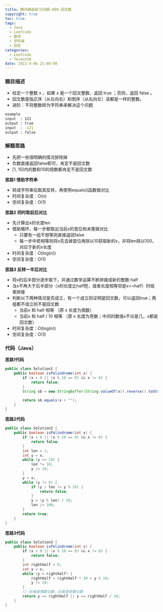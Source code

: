 ```yaml
---
title: 腾讯精选练习50题-009.回文数
copyright: true
toc: true
tags:
  - Java
  - LeetCode
  - 数学
  - 字符串
  - 回文
categories:
  - LeetCode
  - Tecent50
date: 2022-4-06 21:00:00
---
```



### 题目描述

 * 给定一个整数 x ，如果 x 是一个回文整数，返回 true ；否则，返回 false 。
 * 回文数是指正序（从左向右）和倒序（从右向左）读都是一样的整数。
 * 进阶：不将整数转为字符串来解决这个问题

```bash
example
input  : 121
output : true
input  : -121
output : false
```

<!--more-->

### 解题思路

+ 先把一些很明确的情况排除掉
+ 负数直接返回false即可，肯定不是回文数
+ [1, 10]内的数和10的倍数都肯定不是回文数

**思路1 借助字符串**

+ 转成字符串后取其反转，再使用equals()函数做对比
+ 时间复杂度：O(n)
+ 空间复杂度：O(1)

**思路2 同时取前后对比**

+ 先计算出x的长度len
+ 借助循环，每一步都取出当前x的首位和末尾做对比
    - 只要有一组不想等则直接返回false
    - 每一步中若相等则将x先去掉首位再除以10获取新的x，并将len除以100，对应于新的x长度
+ 时间复杂度：O(log(n))
+ 空间复杂度：O(1)

**思路3 反转一半后对比**

+ 将x的后半部分逐步取下，并通过数学运算不断拼接成新的整数 half
+ 当x不再大于后半部分（x的长度比half短，或者长度相等但是x<=half）时结束拼接
+ 判断以下两种情况是否成立，有一个成立则证明是回文数，可以返回true；两组都不成立则不是回文数
    + 当前x 和 half 相等 （原 x 长度为偶数）
    + 当前x 和 half / 10 相等 （原 x 长度为奇数；中间的数值x不论是几，x都是回文数）
+ 时间复杂度：O(log(n))
+ 空间复杂度：O(1)

### 代码（Java）
**思路1代码**
```java
public class Solution1 {
    public boolean isPalindrome(int x) {
        if (x < 0 || (x % 10 == 0) && x != 0) {
            return false;
        }
        String sb = new StringBuffer(String.valueOf(x)).reverse().toString();

        return sb.equals(x + "");
    }
}
```
**思路2代码**
```java
public class Solution2 {
    public boolean isPalindrome(int x) {
        if (x < 0 || (x % 10 == 0) && x != 0) {
            return false;
        }
        int len = 1;
        int y = x;
        while (y >= 10) {
            len *= 10;
            y /= 10;
        }
        y = x;
        while (y != 0) {
            if (y / len != y % 10) {
                return false;
            }
            y = (y % len) / 10;
            len /= 100;
        }
        return true;
    }
}
```
**思路3代码**
```java
public class Solution3 {
    public boolean isPalindrome(int x) {
        if (x < 0 || (x % 10 == 0) && x != 0) {
            return false;
        }
        int rightHalf = 0;
        int y = x;
        while (y > rightHalf) {
            rightHalf = rightHalf * 10 + y % 10;
            y /= 10;
        }
        // 前者是偶数位数，后者是奇数位数
        return y == rightHalf || y == rightHalf / 10;
    }
}
```